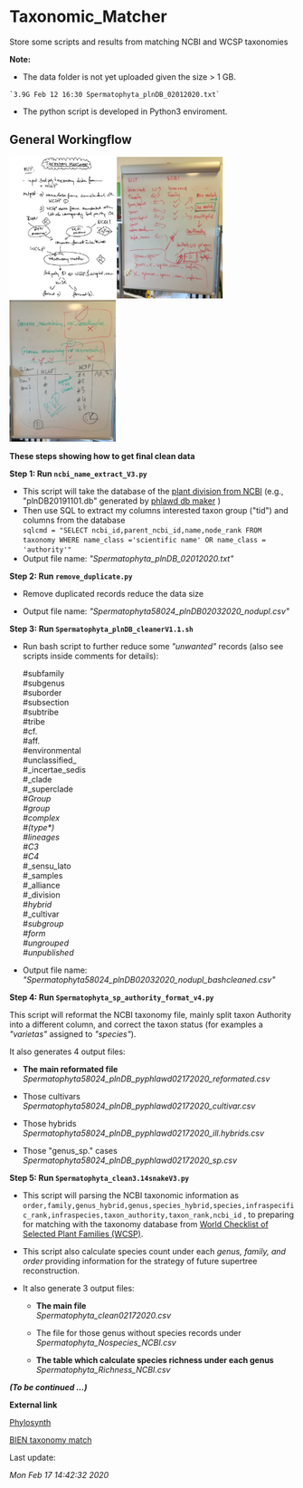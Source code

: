 # Taxonomic_Matcher

Store some scripts and results from matching NCBI and WCSP taxonomies  

**Note:**  

   + The data folder is not yet uploaded given the size > 1 GB.  
   
    `3.9G Feb 12 16:30 Spermatophyta_plnDB_02012020.txt`  
    
  + The python script is developed in Python3 enviroment.  

## General Workingflow

<img src="./imag/workingflow.png" alt="Match strategy0" height="250px" /><img src="./imag/IMG_20200129_123447.jpg" alt="Match strategy1" height="250px" /><img src="./imag/IMG_20200129_141009.jpg" alt="Match strategy2" height="250px" />  


**These steps showing how to get final clean data**

**Step 1: Run `ncbi_name_extract_V3.py`**  

  + This script will take the database of the [plant division from NCBI](https://www.ncbi.nlm.nih.gov/genbank/htgs/divisions/) (e.g., "plnDB20191101.db" generated by [phlawd db maker](https://github.com/blackrim/phlawd_db_maker) )    
  + Then use SQL to extract my columns interested taxon group ("tid") and columns from the database  
    `sqlcmd = "SELECT ncbi_id,parent_ncbi_id,name,node_rank FROM taxonomy WHERE name_class ='scientific name' OR name_class = 'authority'"`  
  + Output file name: _"Spermatophyta_plnDB_02012020.txt"_  
    
**Step 2: Run `remove_duplicate.py`**     

  + Remove duplicated records reduce the data size  
  
  + Output file name: _"Spermatophyta58024_plnDB02032020_nodupl.csv"_  
  
**Step 3: Run `Spermatophyta_plnDB_cleanerV1.1.sh`**   

  + Run bash script to further reduce some _"unwanted"_ records (also see scripts inside comments for details):  
  
    #subfamily  
    #subgenus  
    #suborder  
    #subsection  
    #subtribe  
    #tribe  
    #cf.  
    #aff.  
    #environmental  
    #unclassified_  
    #_incertae_sedis  
    #_clade  
    #_superclade  
    #_Group  
    #_group  
    #_complex  
    #_(type_*)  
    #_lineages  
    #C3_  
    #C4_  
    #_sensu_lato  
    #_samples  
    #_alliance  
    #_division  
    #_hybrid_  
    #_cultivar  
    #_subgroup  
    #_form  
    #ungrouped_  
    #unpublished_   
    
  + Output file name: _"Spermatophyta58024_plnDB02032020_nodupl_bashcleaned.csv"_  

**Step 4: Run `Spermatophyta_sp_authority_format_v4.py`**   

  This script will reformat the NCBI taxonomy file, mainly split taxon Authority into a different column, and correct the taxon status (for examples a _"varietas"_ assigned to  _"species"_).  
  
  It also generates 4 output files:  
  
  + **The main reformated file**  
    _Spermatophyta58024_plnDB_pyphlawd02172020_reformated.csv_  
    
  + Those cultivars  
    _Spermatophyta58024_plnDB_pyphlawd02172020_cultivar.csv_  
    
  + Those hybrids
    _Spermatophyta58024_plnDB_pyphlawd02172020_ill.hybrids.csv_  
    
  + Those "genus_sp." cases  
      _Spermatophyta58024_plnDB_pyphlawd02172020_sp.csv_
    
  
**Step 5: Run `Spermatophyta_clean3.14snakeV3.py`**   
 
  + This script will parsing the NCBI taxonomic information as `order,family,genus_hybrid,genus,species_hybrid,species,infraspecific_rank,infraspecies,taxon_authority,taxon_rank,ncbi_id` , to preparing for matching with the taxonomy database from [World Checklist of Selected Plant Families (WCSP)](https://wcsp.science.kew.org/home.do).  
  
  + This script also calculate species count under each _genus, family, and order_ providing information for the strategy of future supertree reconstruction.  
  
  + It also generate 3 output files:  
  
    - **The main file**  
      _Spermatophyta_clean02172020.csv_  
      
    - The file for those genus without species records under  
      _Spermatophyta_Nospecies_NCBI.csv_  
      
    - **The table which calculate species richness under each genus**  
      _Spermatophyta_Richness_NCBI.csv_  


**_(To be continued ...)_**  


**External link**

[Phylosynth](https://github.com/phylosynth)  

[BIEN taxonomy match](https://github.com/pebgroup/taxonomy_matcher)  




Last update:  

_Mon Feb 17 14:42:32 2020_  

